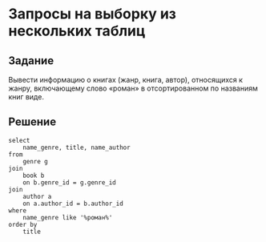 # Запросы на выборку из нескольких таблиц

## Задание

Вывести информацию о книгах (жанр, книга, автор), относящихся к жанру, включающему слово «роман» в отсортированном по названиям книг виде. 

## Решение

```
select
    name_genre, title, name_author
from
    genre g
join
    book b
    on b.genre_id = g.genre_id
join
    author a
    on a.author_id = b.author_id
where
    name_genre like '%роман%'
order by
    title
```
